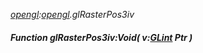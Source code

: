 _[opengl](../../modules/opengl/opengl-module.md):[opengl](../../modules/opengl/opengl-module.md).glRasterPos3iv_
##### Function glRasterPos3iv:Void( v:[GLint](../../modules/opengl/opengl-glint.md) Ptr )
